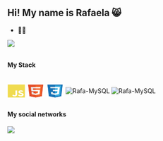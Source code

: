 ## Hi! My name is Rafaela 😸

- 👩‍💻

<div>
  <a href="https://beacons.ai/rafxhs"></a>
  <img height="180em" src="https://github-readme-stats.vercel.app/api?username=rafxhs&show_icons=true&theme=tokyonight&include_all_commits=true&count_private=true"/>
</div>

##

<h4>My Stack</h4>

<div style="display: inline_block"><br>
  <img align="center" alt="Rafa-Js" height="30" width="40" src="https://raw.githubusercontent.com/devicons/devicon/master/icons/javascript/javascript-plain.svg">
  <img align="center" alt="Rafa-HTML" height="30" width="40" src="https://raw.githubusercontent.com/devicons/devicon/master/icons/html5/html5-original.svg">
  <img align="center" alt="Rafa-CSS" height="30" width="40" src="https://raw.githubusercontent.com/devicons/devicon/master/icons/css3/css3-original.svg">
  <img align="center" alt="Rafa-MySQL" height="30" width="40" src="https://cdn.jsdelivr.net/gh/devicons/devicon@latest/icons/mysql/mysql-original.svg">
  <img align="center" alt="Rafa-MySQL" height="30" width="40" src="https://cdn.jsdelivr.net/gh/devicons/devicon@latest/icons/mysql/mysql-original.svg](https://raw.githubusercontent.com/marwin1991/profile-technology-icons/refs/heads/main/icons/figma.png">
</div>

##

<h4>My social networks</h4>

<div>
  <a href="https://www.linkedin.com/in/rafaela-neves-346535219/" target="_blank"><img src="https://img.shields.io/badge/LinkedIn-0077B5?style=for-the-badge&logo=linkedin&logoColor=white" target="_blank"></a>
</div>

          
